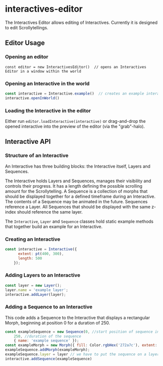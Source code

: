 # interactives-editor

The Interactives Editor allows editing of Interactives. Currently it is designed to edit Scrollytellings.

## Editor Usage

### Opening an editor

`const editor = new InteractivesEditor()  // opens an Interactives Editor in a window within the world`

### Opening an Interactive in the world

```js
const interactive = Interactive.example()  // creates an example interactive. Use new Interactive() to create an empty Interactive
interactive.openInWorld()
```

### Loading the Interactive in the editor

Either run `editor.loadInteractive(interactive)` or drag-and-drop the opened interactive into the
preview of the editor (via the "grab"-halo).

## Interactive API

### Structure of an Interactive

An Interactive has three building blocks: the Interactive itself, Layers and Sequences.

The Interactive holds Layers and Sequences, manages their visibility and controls their progress. It has a length defining the possible scrolling amount for the Scrollytelling.
A Sequence is a collection of morphs that should be displayed together for a defined timeframe during an Interactive. The contents of a Sequence may be animated in the future.
Sequences reference a Layer. All Sequences that should be displayed with the same z-index should reference the same layer.

The `Interactive`, `Layer` and `Sequence` classes hold static example methods that together build an example for an Interactive.

### Creating an Interactive

```js
const interactive = Interactive({
      extent: pt(400, 300),
      length: 500
    });
```

### Adding Layers to an Interactive

```js
const layer = new Layer();
layer.name = 'example layer';
interactive.addLayer(layer);    
```

### Adding a Sequence to an Interactive

This code adds a Sequence to the Interactive that displays a rectangular Morph, beginning at position 0 for a duration of 250.

```js
const exampleSequence = new Sequence(0, //start position of sequence in the interactive
    250, //duration of the sequence
    { name: 'example sequence' });
const exampleMorph = new Morph({ fill: Color.rgbHex('272a7c'), extent: pt(400, 300) });
exampleSequence.addMorph(exampleMorph);
exampleSequence.layer = layer // we have to put the sequence on a layer in the interactive
interactive.addSequence(exampleSequence)
```
